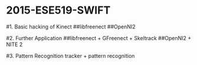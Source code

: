 # 2015-ESE519-SWIFT

#1. Basic hacking of Kinect
##libfreenect
##OpenNI2

#2. Further Application
##libfreenect + GFreenect + Skeltrack
##OpenNI2 + NITE 2

#3. Pattern Recognition
	tracker + pattern recognition